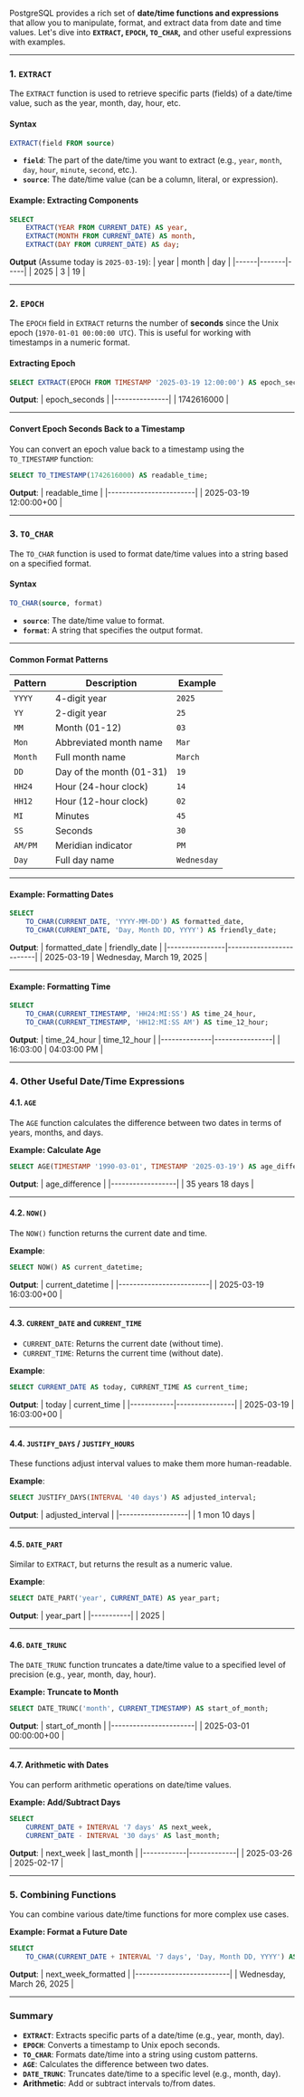 PostgreSQL provides a rich set of **date/time functions and expressions** that allow you to manipulate, format, and extract data from date and time values. Let's dive into **`EXTRACT`, `EPOCH`, `TO_CHAR`,** and other useful expressions with examples.

---

### **1. `EXTRACT`**

The `EXTRACT` function is used to retrieve specific parts (fields) of a date/time value, such as the year, month, day, hour, etc.

#### **Syntax**
```sql
EXTRACT(field FROM source)
```

- **`field`**: The part of the date/time you want to extract (e.g., `year`, `month`, `day`, `hour`, `minute`, `second`, etc.).
- **`source`**: The date/time value (can be a column, literal, or expression).

#### **Example: Extracting Components**
```sql
SELECT 
    EXTRACT(YEAR FROM CURRENT_DATE) AS year,
    EXTRACT(MONTH FROM CURRENT_DATE) AS month,
    EXTRACT(DAY FROM CURRENT_DATE) AS day;
```

**Output** (Assume today is `2025-03-19`):
| year | month | day |
|------|-------|-----|
| 2025 | 3     | 19  |

---

### **2. `EPOCH`**

The `EPOCH` field in `EXTRACT` returns the number of **seconds** since the Unix epoch (`1970-01-01 00:00:00 UTC`). This is useful for working with timestamps in a numeric format.

#### **Extracting Epoch**
```sql
SELECT EXTRACT(EPOCH FROM TIMESTAMP '2025-03-19 12:00:00') AS epoch_seconds;
```

**Output**:
| epoch_seconds |
|---------------|
| 1742616000    |

---

#### **Convert Epoch Seconds Back to a Timestamp**
You can convert an epoch value back to a timestamp using the `TO_TIMESTAMP` function:
```sql
SELECT TO_TIMESTAMP(1742616000) AS readable_time;
```

**Output**:
| readable_time          |
|------------------------|
| 2025-03-19 12:00:00+00 |

---

### **3. `TO_CHAR`**

The `TO_CHAR` function is used to format date/time values into a string based on a specified format.

#### **Syntax**
```sql
TO_CHAR(source, format)
```

- **`source`**: The date/time value to format.
- **`format`**: A string that specifies the output format.

---

#### **Common Format Patterns**
| **Pattern** | **Description**                 | **Example**         |
|-------------|---------------------------------|---------------------|
| `YYYY`      | 4-digit year                   | `2025`              |
| `YY`        | 2-digit year                   | `25`                |
| `MM`        | Month (01-12)                  | `03`                |
| `Mon`       | Abbreviated month name         | `Mar`               |
| `Month`     | Full month name                | `March`             |
| `DD`        | Day of the month (01-31)       | `19`                |
| `HH24`      | Hour (24-hour clock)           | `14`                |
| `HH12`      | Hour (12-hour clock)           | `02`                |
| `MI`        | Minutes                        | `45`                |
| `SS`        | Seconds                        | `30`                |
| `AM/PM`     | Meridian indicator             | `PM`                |
| `Day`       | Full day name                  | `Wednesday`         |

---

#### **Example: Formatting Dates**
```sql
SELECT 
    TO_CHAR(CURRENT_DATE, 'YYYY-MM-DD') AS formatted_date,
    TO_CHAR(CURRENT_DATE, 'Day, Month DD, YYYY') AS friendly_date;
```

**Output**:
| formatted_date | friendly_date           |
|----------------|-------------------------|
| 2025-03-19     | Wednesday, March 19, 2025 |

---

#### **Example: Formatting Time**
```sql
SELECT 
    TO_CHAR(CURRENT_TIMESTAMP, 'HH24:MI:SS') AS time_24_hour,
    TO_CHAR(CURRENT_TIMESTAMP, 'HH12:MI:SS AM') AS time_12_hour;
```

**Output**:
| time_24_hour | time_12_hour   |
|--------------|----------------|
| 16:03:00     | 04:03:00 PM    |

---

### **4. Other Useful Date/Time Expressions**

#### **4.1. `AGE`**
The `AGE` function calculates the difference between two dates in terms of years, months, and days.

**Example: Calculate Age**
```sql
SELECT AGE(TIMESTAMP '1990-03-01', TIMESTAMP '2025-03-19') AS age_difference;
```

**Output**:
| age_difference   |
|------------------|
| 35 years 18 days |

---

#### **4.2. `NOW()`**
The `NOW()` function returns the current date and time.

**Example**:
```sql
SELECT NOW() AS current_datetime;
```

**Output**:
| current_datetime        |
|-------------------------|
| 2025-03-19 16:03:00+00 |

---

#### **4.3. `CURRENT_DATE` and `CURRENT_TIME`**
- `CURRENT_DATE`: Returns the current date (without time).
- `CURRENT_TIME`: Returns the current time (without date).

**Example**:
```sql
SELECT CURRENT_DATE AS today, CURRENT_TIME AS current_time;
```

**Output**:
| today      | current_time   |
|------------|----------------|
| 2025-03-19 | 16:03:00+00    |

---

#### **4.4. `JUSTIFY_DAYS` / `JUSTIFY_HOURS`**
These functions adjust interval values to make them more human-readable.

**Example**:
```sql
SELECT JUSTIFY_DAYS(INTERVAL '40 days') AS adjusted_interval;
```

**Output**:
| adjusted_interval |
|-------------------|
| 1 mon 10 days     |

---

#### **4.5. `DATE_PART`**
Similar to `EXTRACT`, but returns the result as a numeric value.

**Example**:
```sql
SELECT DATE_PART('year', CURRENT_DATE) AS year_part;
```

**Output**:
| year_part |
|-----------|
| 2025      |

---

#### **4.6. `DATE_TRUNC`**
The `DATE_TRUNC` function truncates a date/time value to a specified level of precision (e.g., year, month, day, hour).

**Example: Truncate to Month**
```sql
SELECT DATE_TRUNC('month', CURRENT_TIMESTAMP) AS start_of_month;
```

**Output**:
| start_of_month        |
|-----------------------|
| 2025-03-01 00:00:00+00 |

---

#### **4.7. Arithmetic with Dates**
You can perform arithmetic operations on date/time values.

**Example: Add/Subtract Days**
```sql
SELECT 
    CURRENT_DATE + INTERVAL '7 days' AS next_week,
    CURRENT_DATE - INTERVAL '30 days' AS last_month;
```

**Output**:
| next_week  | last_month  |
|------------|-------------|
| 2025-03-26 | 2025-02-17  |

---

### **5. Combining Functions**

You can combine various date/time functions for more complex use cases.

**Example: Format a Future Date**
```sql
SELECT 
    TO_CHAR(CURRENT_DATE + INTERVAL '7 days', 'Day, Month DD, YYYY') AS next_week_formatted;
```

**Output**:
| next_week_formatted      |
|--------------------------|
| Wednesday, March 26, 2025 |

---

### **Summary**

- **`EXTRACT`**: Extracts specific parts of a date/time (e.g., year, month, day).
- **`EPOCH`**: Converts a timestamp to Unix epoch seconds.
- **`TO_CHAR`**: Formats date/time into a string using custom patterns.
- **`AGE`**: Calculates the difference between two dates.
- **`DATE_TRUNC`**: Truncates date/time to a specific level (e.g., month, day).
- **Arithmetic**: Add or subtract intervals to/from dates.

